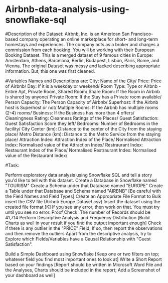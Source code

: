 # Airbnb-data-analysis-using-snowflake-sql
#Description of the Dataset: Airbnb, Inc. is an American San Francisco-based company operating an online marketplace for short- and long-term homestays and experiences. The company acts as a broker and charges a commission from each booking. You will be working with their European Booking Dataset. This is a merged dataset of 9 famous cities in Europe: Amsterdam, Athens, Barcelona, Berlin, Budapest, Lisbon, Paris, Rome, and Vienna. The original Dataset was messy and lacked describing appropriate information. But, this one was first cleaned.

#Variables Names and Descriptions are: City: Name of the City/ Price: Price of Airbnb/ Day: If it is a weekday or weekend/ Room Type: Type or Airbnb - Entire Apt, Private Room, Shared Room/ Share Room: If the Room in Airbnb is shared by anyone/ Private Room: If the Stay has a Private room available/ Person Capacity: The Person Capacity of Airbnb/ Superhost: If the Airbnb host is Superhost or not/ Multiple Rooms: If the Airbnb has multiple rooms (2-4) rooms/ Business: If the Business has more than 4 offers/ Cleaningness Rating: Cleanness Ratings of the Places/ Guest Satisfaction: Guest Satisfaction Score they left/ Bedrooms: Number of Bedrooms in the facility/ City Center (km): Distance to the center of the City from the staying place/ Metro Distance (km): Distance to the Metro Service from the staying place/ Attraction Index: Attraction Index of the Place/ Normalised Attraction Index: Normalised value of the Attraction Index/ Restraurant Index: Restaurant Index of the Place/ Normalised Restraurant Index: Normalised value of the Restaurant Index/

#Task:

Perform exploratory data analysis using Snowflake SQL and tell a story you'd like to tell with this dataset. Create a Database in Snowflake named "TOURISM" Create a Schema under that Database named "EUROPE" Create a Table under that Database and Schema named "AIRBNB" [Be careful with the Field Names and Field Types] Create an Appropriate File Format to Bulk insert the CSV file (Airbnb Europe Dataset.csv) Insert the dataset using the created file format [K] If you see any error, then work on that. You must try until you see no error. Proof Check: The number of Records should be 41,714 Perform Descriptive Analysis and Frequency Distribution [Build Charts as well in your result if you find the output important enough] Check if there is any outlier in the "PRICE" Field; If so, then report the observations and then remove the outliers Apart from the descriptive analysis, try to Explore which Fields/Variables have a Causal Relationship with "Guest Satisfaction".

Build a Simple Dashboard using Snowflake [Keep one or two filters on top; whatever field you find most important ones to look at] Write a Short Report based on your findings [Report should be written in Microsoft Word File and the Analyses, Charts should be included in the report; Add a Screenshot of your dashboard as well]
